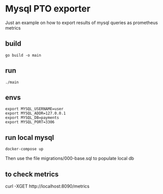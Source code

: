 # Mysql PTO exporter
Just an example on how to export results of mysql queries as prometheus metrics

## build
```
go build -o main
```

## run
```
./main
```

## envs
```
export MYSQL_USERNAME=user
export MYSQL_ADDR=127.0.0.1
export MYSQL_DB=payments
export MYSQL_PORT=3306 
```

## run local mysql
```
docker-compose up
```
Then use the file migrations/000-base.sql to populate local db


## to check metrics
curl -XGET http://localhost:8090/metrics

